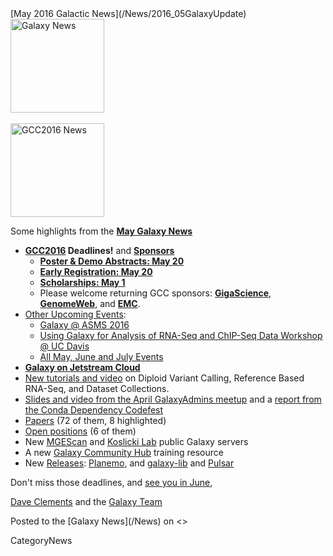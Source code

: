 <div class='newsItemHeader'>[May 2016 Galactic News](/News/2016_05GalaxyUpdate)</div>

<div class='right'>
<a href='/GalaxyUpdates/2016_05/'><img src='/Images/GalaxyLogos/GalaxyNews.png' alt='Galaxy News' width=150 /></a><br />
<br />
<a href='/GalaxyUpdates/2016_05/#gcc2016'><img src='/Images/Logos/GCC2016LogoTallBig.png' alt='GCC2016 News' width="150" /></a></div>


Some highlights from the **[May Galaxy News](/GalaxyUpdates/2016_05)**

* **[GCC2016](/GalaxyUpdates/2016_05/#gcc2016) Deadlines!** and **[Sponsors](/GalaxyUpdates/2016_05/#sponsors)**
  * **[Poster & Demo Abstracts: May 20](/GalaxyUpdates/2016_05/#poster--demo-abstracts-may-20)**
  * **[Early Registration: May 20](/GalaxyUpdates/2016_05/#early-registration-may-20)**
  * **[Scholarships: May 1](/GalaxyUpdates/2016_05/#scholarships-may-1)**
  * Please welcome returning GCC sponsors: **[GigaScience](/GalaxyUpdates/2016_05/#gigascience)**, **[GenomeWeb](/GalaxyUpdates/2016_05/#genomeweb)**, and **[EMC](/GalaxyUpdates/2016_05/#emc)**.
* [Other Upcoming Events](/GalaxyUpdates/2016_05/#upcoming-events):
  * [Galaxy @ ASMS 2016](/GalaxyUpdates/2016_05/#galaxy-at-asms-2016)
  * [Using Galaxy for Analysis of RNA-Seq and ChIP-Seq Data Workshop @ UC Davis](/GalaxyUpdates/2016_05/#using-galaxy-for-analysis-of-rna-seq-and-chip-seq-data)
  * [All May, June and July Events](/GalaxyUpdates/2016_05/#may-june-and-july-events)
* **[Galaxy on Jetstream Cloud](/GalaxyUpdates/2016_05/#galaxy-on-jetstream-cloud)**
* [New tutorials and video](/GalaxyUpdates/2016_05/#new-tutorials-and-video) on Diploid Variant Calling, Reference Based RNA-Seq, and Dataset Collections. 
* [Slides and video from the April GalaxyAdmins meetup](/GalaxyUpdates/2016_05/#april-galaxyadmins-slides--video) and a [report from the Conda Dependency Codefest](/GalaxyUpdates/2016_05/#conda-dependency-codefest-report) 
* [Papers](/GalaxyUpdates/2016_05/#new-papers) (72 of them, 8 highlighted)
* [Open positions](/GalaxyUpdates/2016_05/#whos-hiring) (6 of them)
* New [MGEScan](/GalaxyUpdates/2016_05/#mgescan) and [Koslicki Lab](/GalaxyUpdates/2016_05/#koslicki-lab) public Galaxy servers
* A new [Galaxy Community Hub](/GalaxyUpdates/2016_05/#galaxy-community-hubs) training resource
* New [Releases](/GalaxyUpdates/2016_05/#releases): [Planemo](/GalaxyUpdates/2016_05/#planemo-0242), and [galaxy-lib](/GalaxyUpdates/2016_05/#galaxy-lib-1670) and [Pulsar](/GalaxyUpdates/2016_05/#pulsar)

Don't miss those deadlines, and [see you in June](https://gcc2016.iu.edu/),

[Dave Clements](/DaveClements) and the [Galaxy Team](/GalaxyTeam)

<div class='newsItemFooter'>Posted to the [Galaxy News](/News) on <<Date(2016-04-29T06:30:44Z)>></div>

CategoryNews
